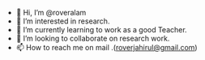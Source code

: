 - 👋 Hi, I’m @roveralam
- 👀 I’m interested in research.
- 🌱 I’m currently learning to work as a good Teacher.
- 💞️ I’m looking to collaborate on research work.
- 📫 How to reach me on mail .(roverjahirul@gmail.com)

<!---
roveralam/roveralam is a ✨ special ✨ repository because its `README.md` (this file) appears on your GitHub profile.
You can click the Preview link to take a look at your changes.
--->
